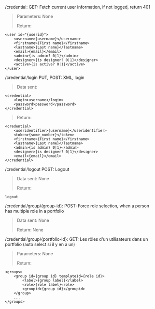 /credential:
GET: Fetch current user information, if not logged, return 401
> Parameters:
> None
> 
> Return:
>
	<user id="{userid}">
		<username>{username}</username>
		<firstname>{First name}</firstname>
		<lastname>{Last name}</lastname>
		<email>{email}</email>
		<admin>{is admin? 0|1}</admin>
		<designer>{is designer? 0|1}</designer>
		<active>{is active? 0|1}</active>
	</user>

/credential/login
PUT, POST: XML, login
> Data sent: 
> 
	<credential>
		<login>username</login>
		<password>password</password>
	</credential>
> Return:
> 
	<credential>
		<useridentifier>{username}</useridentifier>
		<token>{some_number}</token>
		<firstname>{First name}</firstname>
		<lastname>{Last name}</lastname>
		<admin>{is admin? 0|1}</admin>
		<designer>{is designer? 0|1}</designer>
		<email>{email}</email>
	</credential>

/credential/logout
POST: Logout
> Data sent:
> None
> 
> Return:
>
 	logout

/credential/group/{group-id}:
POST: Force role selection, when a person has multiple role in a portfolio
> Data sent:
> None
> 
> Return: None

/credential/group/{portfolio-id}:
GET: Les rôles d'un utilisateurs dans un portfolio (auto select si il y en a un)
> Parameters:
> None
> 
> Return:
>
	<groups>
		<group id={group id} templateId={role id}>
			<label>{group label}</label>
			<role>{role label}<role>
			<groupid>{group id}</groupid>
		</group>
		...
	</groups>
